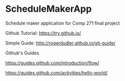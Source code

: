 # ScheduleMakerApp
Schedule maker application for Comp 271 final project

Github Tutorial: 
https://try.github.io/

Simple Guide:
http://rogerdudler.github.io/git-guide/

Github's Guides

https://guides.github.com/introduction/flow/

https://guides.github.com/activities/hello-world/

